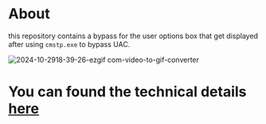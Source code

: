 # About
this repository contains a bypass for the user options box that get displayed after using `cmstp.exe` to bypass UAC.

![2024-10-2918-39-26-ezgif com-video-to-gif-converter](https://github.com/user-attachments/assets/3a9df18a-d5ff-4c53-af8b-9108d4c39f9c)


# You can found the technical details [here](https://0xprimo.github.io/posts/cmstp-uac-bypass/)
